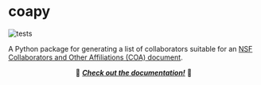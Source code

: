 # coapy

![tests](https://github.com/quantum-accelerators/coapy/actions/workflows/tests.yaml/badge.svg)

A Python package for generating a list of collaborators suitable for an [NSF Collaborators and Other Affiliations (COA) document](https://www.nsf.gov/bfa/dias/policy/coa/coa_template.xlsx).

<p align="center">
  📖 <a href="https://quantum-accelerators.github.io/coapy/"><b><i>Check out the documentation!</i></b></a> 📖
</p>

